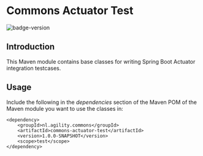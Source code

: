 # Commons Actuator Test

![badge-version](https://img.shields.io/badge/Version-v1.0.0-green.svg)

## Introduction
This Maven module contains base classes for writing Spring Boot Actuator integration testcases.

## Usage
Include the following in the _dependencies_ section of the Maven POM of the Maven module you want 
to use the classes in:

    <dependency>
        <groupId>nl.agility.commons</groupId>
        <artifactId>commons-actuator-test</artifactId>
        <version>1.0.0-SNAPSHOT</version>
        <scope>test</scope>
    </dependency>
    